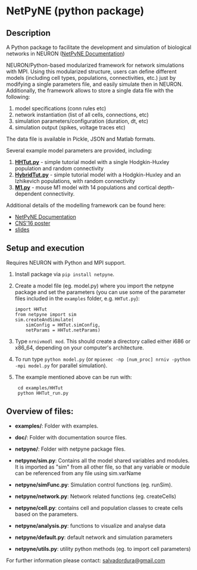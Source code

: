 # NetPyNE (python package)
## Description
A Python package to facilitate the development and simulation of biological networks in NEURON ([NetPyNE Documentation](http://neurosimlab.org/netpyne/))

NEURON/Python-based modularized framework for network simulations with MPI. Using this modularized structure, users can define different models (including cell types, populations, connectivities, etc.) just by modifying a single parameters file, and easily simulate then in NEURON. Additionally, the framework allows to store a single data file with the following:

1. model specifications (conn rules etc)
2. network instantiation (list of all cells, connections, etc)
3. simulation parameters/configuration (duration, dt, etc)
4. simulation output (spikes, voltage traces etc)

The data file is available in Pickle, JSON and Matlab formats.

Several example model parameters are provided, including: 

1. **[HHTut.py](examples/HHTut/HHTut.py)** - simple tutorial model with a single Hodgkin-Huxley population and random connectivity
2. **[HybridTut.py](examples/HybridTut/HybridTut.py)** - simple tutorial model with a Hodgkin-Huxley and an Izhikevich populations, with random connectivity
3. **[M1.py](examples/M1/M1.py)** - mouse M1 model with 14 populations and cortical depth-dependent connectivity.

Additional details of the modelling framework can be found here:

* [NetPyNE Documentation](http://neurosimlab.org/netpyne/)
* [CNS'16 poster](http://neurosimlab.org/salvadord/CNS16_poster.pdf)
* [slides](https://drive.google.com/file/d/0B8v-knmZRjhtVl9BOFY2bzlWSWs/view?usp=sharing)       
 
      
## Setup and execution

Requires NEURON with Python and MPI support. 

1. Install package via `pip install netpyne`.

2. Create a model file (eg. model.py) where you import the netpyne package and set the parameters (you can use some of the parameter files included in the `examples` folder, e.g. `HHTut.py`):

	```
	import HHTut
	from netpyne import sim
	sim.createAndSimulate(
		simConfig = HHTut.simConfig,     
		netParams = HHTut.netParams)
	```

3. Type `nrnivmodl mod`. This should create a directory called either i686 or x86_64, depending on your computer's architecture. 

4. To run type `python model.py` (or `mpiexec -np [num_proc] nrniv -python -mpi model.py` for parallel simulation).

5. The example mentioned above can be run with:
    
	```
     cd examples/HHTut
     python HHTut_run.py
	```
    

## Overview of files:

* **examples/**: Folder with examples.

* **doc/**: Folder with documentation source files.

* **netpyne/**: Folder with netpyne package files.

* **netpyne/sim.py**: Contains all the model shared variables and modules. It is imported as "sim" from all other file, so that any variable or module can be referenced from any file using sim.varName 

* **netpyne/simFunc.py**: Simulation control functions (eg. runSim). 

* **netpyne/network.py**: Network related functions (eg. createCells)

* **netpyne/cell.py**: contains cell and population classes to create cells based on the parameters.

* **netpyne/analysis.py**: functions to visualize and analyse data

* **netpyne/default.py**: default network and simulation parameters

* **netpyne/utils.py**: utility python methods (eg. to import cell parameters)



For further information please contact: salvadordura@gmail.com 

